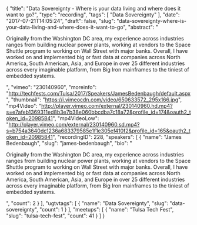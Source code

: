 {
  "title": "Data Sovereignty - Where is your data living and where does it want to go?",
  "type": "recording",
  "tags": [
    "Data Sovereignty"
  ],
  "date": "2017-07-21T14:05:24",
  "draft": false,
  "slug": "data-sovereignty-where-is-your-data-living-and-where-does-it-want-to-go",
  "abstract": "<p>Originally from the Washington DC area, my experience across industries ranges from building nuclear power plants, working at vendors to the Space Shuttle program to working on Wall Street with major banks. Overall, I have worked on and implemented big or fast data at companies across North America, South American, Asia, and Europe in over 25 different industries across every imaginable platform, from Big Iron mainframes to the tiniest of embedded systems.</p>",
  "vimeo": "230140960",
  "moreinfo": "http://techfests.com/Tulsa/2017/Speakers/JamesBedenbaugh/default.aspx",
  "thumbnail": "https://i.vimeocdn.com/video/650633572_295x166.jpg",
  "mp4Video": "http://player.vimeo.com/external/230140960.hd.mp4?s=e7afeb1369311ed8b3e7b38e060bbcdba7c18a72&profile_id=174&oauth2_token_id=20985841",
  "mp4VideoLow": "http://player.vimeo.com/external/230140960.sd.mp4?s=b754a3640dc1236a683379585e1f1e305ef410f2&profile_id=165&oauth2_token_id=20985841",
  "recordingID": 228,
  "speakers": [
    {
      "name": "James Bedenbaugh",
      "slug": "james-bedenbaugh",
      "bio": "<p>Originally from the Washington DC area, my experience across industries ranges from building nuclear power plants, working at vendors to the Space Shuttle program to working on Wall Street with major banks. Overall, I have worked on and implemented big or fast data at companies across North America, South American, Asia, and Europe in over 25 different industries across every imaginable platform, from Big Iron mainframes to the tiniest of embedded systems.</p>",
      "count": 2
    }
  ],
  "ugtvtags": [
    {
      "name": "Data Sovereignty",
      "slug": "data-sovereignty",
      "count": 1
    }
  ],
  "meetups": [
    {
      "name": "Tulsa Tech Fest",
      "slug": "tulsa-tech-fest",
      "count": 41
    }
  ]
}